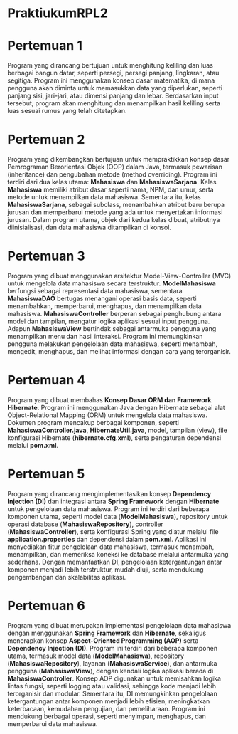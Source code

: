 # PraktiukumRPL2
# Pertemuan 1
Program yang dirancang bertujuan untuk menghitung keliling dan luas berbagai bangun datar, seperti persegi, persegi panjang, lingkaran, atau segitiga. Program ini menggunakan konsep dasar matematika, di mana pengguna akan diminta untuk memasukkan data yang diperlukan, seperti panjang sisi, jari-jari, atau dimensi panjang dan lebar. Berdasarkan input tersebut, program akan menghitung dan menampilkan hasil keliling serta luas sesuai rumus yang telah ditetapkan.
# Pertemuan 2
Program yang dikembangkan bertujuan untuk mempraktikkan konsep dasar Pemrograman Berorientasi Objek (OOP) dalam Java, termasuk pewarisan (inheritance) dan pengubahan metode (method overriding). Program ini terdiri dari dua kelas utama: **Mahasiswa** dan **MahasiswaSarjana**. Kelas **Mahasiswa** memiliki atribut dasar seperti nama, NPM, dan umur, serta metode untuk menampilkan data mahasiswa. Sementara itu, kelas **MahasiswaSarjana**, sebagai subclass, menambahkan atribut baru berupa jurusan dan memperbarui metode yang ada untuk menyertakan informasi jurusan. Dalam program utama, objek dari kedua kelas dibuat, atributnya diinisialisasi, dan data mahasiswa ditampilkan di konsol.
# Pertemuan 3
Program yang dibuat menggunakan arsitektur Model-View-Controller (MVC) untuk mengelola data mahasiswa secara terstruktur. **ModelMahasiswa** berfungsi sebagai representasi data mahasiswa, sementara **MahasiswaDAO** bertugas menangani operasi basis data, seperti menambahkan, memperbarui, menghapus, dan menampilkan data mahasiswa. **MahasiswaController** berperan sebagai penghubung antara model dan tampilan, mengatur logika aplikasi sesuai input pengguna. Adapun **MahasiswaView** bertindak sebagai antarmuka pengguna yang menampilkan menu dan hasil interaksi. Program ini memungkinkan pengguna melakukan pengelolaan data mahasiswa, seperti menambah, mengedit, menghapus, dan melihat informasi dengan cara yang terorganisir.
# Pertemuan 4
Program yang dibuat membahas **Konsep Dasar ORM dan Framework Hibernate**. Program ini menggunakan Java dengan Hibernate sebagai alat Object-Relational Mapping (ORM) untuk mengelola data mahasiswa. Dokumen program mencakup berbagai komponen, seperti **MahasiswaController.java**, **HibernateUtil.java**, model, tampilan (view), file konfigurasi Hibernate (**hibernate.cfg.xml**), serta pengaturan dependensi melalui **pom.xml**.
# Pertemuan 5
Program yang dirancang mengimplementasikan konsep **Dependency Injection (DI)** dan integrasi antara **Spring Framework** dengan **Hibernate** untuk pengelolaan data mahasiswa. Program ini terdiri dari beberapa komponen utama, seperti model data (**ModelMahasiswa**), repository untuk operasi database (**MahasiswaRepository**), controller (**MahasiswaController**), serta konfigurasi Spring yang diatur melalui file **application.properties** dan dependensi dalam **pom.xml**. Aplikasi ini menyediakan fitur pengelolaan data mahasiswa, termasuk menambah, menampilkan, dan memeriksa koneksi ke database melalui antarmuka yang sederhana. Dengan memanfaatkan DI, pengelolaan ketergantungan antar komponen menjadi lebih terstruktur, mudah diuji, serta mendukung pengembangan dan skalabilitas aplikasi.
# Pertemuan 6
Program yang dibuat merupakan implementasi pengelolaan data mahasiswa dengan menggunakan **Spring Framework** dan **Hibernate**, sekaligus menerapkan konsep **Aspect-Oriented Programming (AOP)** serta **Dependency Injection (DI)**. Program ini terdiri dari beberapa komponen utama, termasuk model data (**ModelMahasiswa**), repository (**MahasiswaRepository**), layanan (**MahasiswaService**), dan antarmuka pengguna (**MahasiswaView**), dengan kendali logika aplikasi berada di **MahasiswaController**. Konsep AOP digunakan untuk memisahkan logika lintas fungsi, seperti logging atau validasi, sehingga kode menjadi lebih terorganisir dan modular. Sementara itu, DI memungkinkan pengelolaan ketergantungan antar komponen menjadi lebih efisien, meningkatkan keterbacaan, kemudahan pengujian, dan pemeliharaan. Program ini mendukung berbagai operasi, seperti menyimpan, menghapus, dan memperbarui data mahasiswa.
